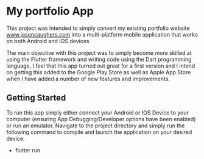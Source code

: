 # My portfolio App

This project was intended to simply convert my existing portfolio website www.jasoncaughers.com into a multi-platform mobile application that works on both Android and IOS devices.

The main objective with this project was to simply become more skilled at using the Flutter framework and writing code using the Dart programming language, I feel that this app turned out great for a first version and I intend on getting this added to the Google Play Store as well as Apple App Store when I have added a number of new features and improvements. 

## Getting Started

To run this app simply either connect your Android or IOS Device to your computer (ensuring App Debugging/Developer options have been enabled) or run an emulator. Navigate to the project directory and simply run the following command to compile and launch the application on your desired device.

- flutter run

